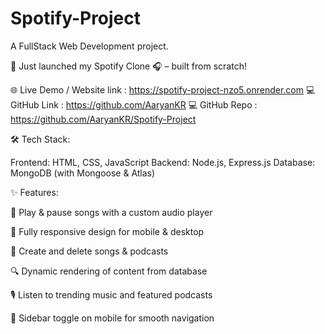 # Spotify-Project
A FullStack Web Development project.

🚀 Just launched my Spotify Clone 🎧 – built from scratch!

🌐 Live Demo / Website link : https://spotify-project-nzo5.onrender.com
💻 GitHub Link : https://github.com/AaryanKR
💻 GitHub Repo : https://github.com/AaryanKR/Spotify-Project

🛠️ Tech Stack:

   Frontend: HTML, CSS, JavaScript
   Backend: Node.js, Express.js
   Database: MongoDB (with Mongoose & Atlas)

✨ Features:

  🎵 Play & pause songs with a custom audio player

  📱 Fully responsive design for mobile & desktop

  📁 Create and delete songs & podcasts

  🔍 Dynamic rendering of content from database

  🎙️ Listen to trending music and featured podcasts

  🍔 Sidebar toggle on mobile for smooth navigation
